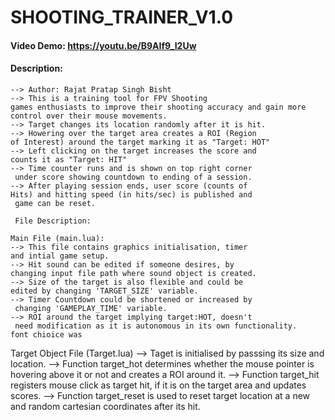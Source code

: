 # SHOOTING_TRAINER_V1.0

#### Video Demo:  <https://youtu.be/B9AIf9_I2Uw>

#### Description: 
    --> Author: Rajat Pratap Singh Bisht
    --> This is a training tool for FPV Shooting 
    games enthusiasts to improve their shooting accuracy and gain more control over their mouse movements.
    --> Target changes its location randomly after it is hit.
    --> Howering over the target area creates a ROI (Region 
    of Interest) around the target marking it as "Target: HOT"
    --> Left clicking on the target increases the score and 
    counts it as "Target: HIT"
    --> Time counter runs and is shown on top right corner
     under score showing countdown to ending of a session.
    --> After playing session ends, user score (counts of 
    Hits) and hitting speed (in hits/sec) is published and
     game can be reset.
     
     File Description:

    Main File (main.lua):
    --> This file contains graphics initialisation, timer 
    and intial game setup.
    --> Hit sound can be edited if someone desires, by 
    changing input file path where sound object is created.
    --> Size of the target is also flexible and could be 
    edited by changing 'TARGET_SIZE' variable.
    --> Timer Countdown could be shortened or increased by
     changing 'GAMEPLAY_TIME' variable.
    --> ROI around the target implying target:HOT, doesn't
     need modification as it is autonomous in its own functionality.
    font chioice was 

Target Object File (Target.lua)
    --> Taget is initialised by passsing its size and location.
    --> Function target_hot determines whether the mouse 
    pointer is hovering above it or not and creates a ROI 
    around it.
    --> Function target_hit registers mouse click as target
     hit, if it is on the target area and updates scores.
    --> Function target_reset is used to reset target location
     at a new and random cartesian coordinates after its hit.
